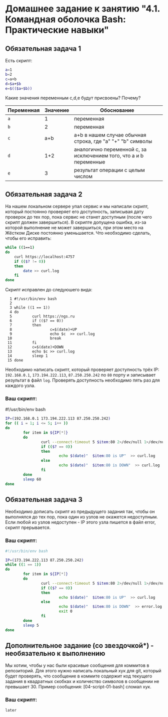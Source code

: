 # Домашнее задание к занятию "4.1. Командная оболочка Bash: Практические навыки"

## Обязательная задача 1

Есть скрипт:
```bash
a=1
b=2
c=a+b
d=$a+$b
e=$(($a+$b))
```

Какие значения переменным c,d,e будут присвоены? Почему?

| Переменная  | Значение | Обоснование |
| ------------- | ------------- | ------------- |
| `a`  | 1  | переменная |
| `b`  | 2  | переменная |
| `c`  | a+b  | a+b в нашем случае обычная строка, где "a" "+" "b" символы |
| `d`  | 1+2  |  аналогично переменной c, за исключением того, что a и b переменные |
| `e`  | 3  | результат операции с целым числом |


## Обязательная задача 2
На нашем локальном сервере упал сервис и мы написали скрипт, который постоянно проверяет его доступность, записывая дату проверок до тех пор, пока сервис не станет доступным (после чего скрипт должен завершиться). В скрипте допущена ошибка, из-за которой выполнение не может завершиться, при этом место на Жёстком Диске постоянно уменьшается. Что необходимо сделать, чтобы его исправить:
```bash
while ((1==1)
do
	curl https://localhost:4757
	if (($? != 0))
	then
		date >> curl.log
	fi
done
```
Скрипт исправлен до следуюшего вида:

```
  1 #!/usr/bin/env bash
  2
  3 while ((1 == 1))
  4 do
  5         curl https://ngs.ru
  6         if (($? == 0))
  7         then
  8                 c=$(date)+UP
  9                 echo $c  >> curl.log
 10                 break
 11         fi
 12         c=$(date)+DOWN
 13         echo $c >> curl.log
 14         sleep 1
 15 done
```

Необходимо написать скрипт, который проверяет доступность трёх IP: `192.168.0.1`, `173.194.222.113`, `87.250.250.242` по `80` порту и записывает результат в файл `log`. Проверять доступность необходимо пять раз для каждого узла.


### Ваш скрипт:
#!/usr/bin/env bash
```bash
IP=(192.168.0.1 173.194.222.113 87.250.250.242)
for (( i = 1; i <= 5; i++ ))
do
        for item in ${IP[*]}
        do
                curl --connect-timeout 5 $item:80 2>/dev/null 1>/dev/null
                if (($? == 0))
                then
                        echo $(date)"  $item:80 is UP"  >> curl.log
                else
                        echo $(date)"  $item:80 is DOWN"  >> curl.log
                fi
        done
        sleep 60
done
```

## Обязательная задача 3
Необходимо дописать скрипт из предыдущего задания так, чтобы он выполнялся до тех пор, пока один из узлов не окажется недоступным. Если любой из узлов недоступен - IP этого узла пишется в файл error, скрипт прерывается.

### Ваш скрипт:
```bash
#!/usr/bin/env bash

IP=(173.194.222.113 87.250.250.242)
while ((1 == 1))
do
        for item in ${IP[*]}
        do
                curl --connect-timeout 5 $item:80 2>/dev/null 1>/dev/null
                if (($? == 0))
                then
                        echo $(date)"  $item:80 is UP"  >> curl.log
                else
                        echo $(date)"  $item:80 is DOWN"  >> error.log
                        exit 0
                fi
        done
        sleep 5
done
```

## Дополнительное задание (со звездочкой*) - необязательно к выполнению

Мы хотим, чтобы у нас были красивые сообщения для коммитов в репозиторий. Для этого нужно написать локальный хук для git, который будет проверять, что сообщение в коммите содержит код текущего задания в квадратных скобках и количество символов в сообщении не превышает 30. Пример сообщения: \[04-script-01-bash\] сломал хук.

### Ваш скрипт:
```bash
later
```